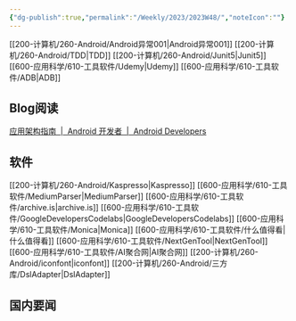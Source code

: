 ```yaml
---
{"dg-publish":true,"permalink":"/Weekly/2023/2023W48/","noteIcon":""}
---
```


[[200-计算机/260-Android/Android异常001\|Android异常001]]
[[200-计算机/260-Android/TDD\|TDD]]
[[200-计算机/260-Android/Junit5\|Junit5]]
[[600-应用科学/610-工具软件/Udemy\|Udemy]]
[[600-应用科学/610-工具软件/ADB\|ADB]]

## Blog阅读
[应用架构指南  |  Android 开发者  |  Android Developers](https://developer.android.com/topic/architecture?hl=zh-cn#single-source-of-truth)

## 软件

[[200-计算机/260-Android/Kaspresso\|Kaspresso]]
[[600-应用科学/610-工具软件/MediumParser\|MediumParser]]
[[600-应用科学/610-工具软件/archive.is\|archive.is]]
[[600-应用科学/610-工具软件/GoogleDevelopersCodelabs\|GoogleDevelopersCodelabs]]
[[600-应用科学/610-工具软件/Monica\|Monica]]
[[600-应用科学/610-工具软件/什么值得看\|什么值得看]]
[[600-应用科学/610-工具软件/NextGenTool\|NextGenTool]]
[[600-应用科学/610-工具软件/AI聚合网\|AI聚合网]]
[[200-计算机/260-Android/iconfont\|iconfont]]
[[200-计算机/260-Android/三方库/DslAdapter\|DslAdapter]]


## 国内要闻

